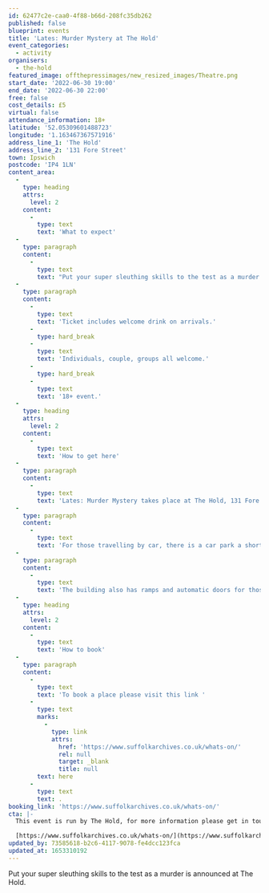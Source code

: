 ```yaml
---
id: 62477c2e-caa0-4f88-b66d-208fc35db262
published: false
blueprint: events
title: 'Lates: Murder Mystery at The Hold'
event_categories:
  - activity
organisers:
  - the-hold
featured_image: offthepressimages/new_resized_images/Theatre.png
start_date: '2022-06-30 19:00'
end_date: '2022-06-30 22:00'
free: false
cost_details: £5
virtual: false
attendance_information: 18+
latitude: '52.05309601488723'
longitude: '1.163467367571916'
address_line_1: 'The Hold'
address_line_2: '131 Fore Street'
town: Ipswich
postcode: 'IP4 1LN'
content_area:
  -
    type: heading
    attrs:
      level: 2
    content:
      -
        type: text
        text: 'What to expect'
  -
    type: paragraph
    content:
      -
        type: text
        text: "Put your super sleuthing skills to the test as a murder is announced at The Hold. Follow the evidence, question the witnesses and decide who you will accuse in this evening of lies, deception and murder!\_"
  -
    type: paragraph
    content:
      -
        type: text
        text: 'Ticket includes welcome drink on arrivals.'
      -
        type: hard_break
      -
        type: text
        text: 'Individuals, couple, groups all welcome.'
      -
        type: hard_break
      -
        type: text
        text: '18+ event.'
  -
    type: heading
    attrs:
      level: 2
    content:
      -
        type: text
        text: 'How to get here'
  -
    type: paragraph
    content:
      -
        type: text
        text: 'Lates: Murder Mystery takes place at The Hold, 131 Fore Street, Ipswich.'
  -
    type: paragraph
    content:
      -
        type: text
        text: 'For those travelling by car, there is a car park a short walk from the venue next to the student halls.'
  -
    type: paragraph
    content:
      -
        type: text
        text: 'The building also has ramps and automatic doors for those with accessibility needs.'
  -
    type: heading
    attrs:
      level: 2
    content:
      -
        type: text
        text: 'How to book'
  -
    type: paragraph
    content:
      -
        type: text
        text: 'To book a place please visit this link '
      -
        type: text
        marks:
          -
            type: link
            attrs:
              href: 'https://www.suffolkarchives.co.uk/whats-on/'
              rel: null
              target: _blank
              title: null
        text: here
      -
        type: text
        text: .
booking_link: 'https://www.suffolkarchives.co.uk/whats-on/'
cta: |-
  This event is run by The Hold, for more information please get in touch via:

  [https://www.suffolkarchives.co.uk/whats-on/](https://www.suffolkarchives.co.uk/whats-on/)
updated_by: 73585618-b2c6-4117-9078-fe4dcc123fca
updated_at: 1653310192
---
```

Put your super sleuthing skills to the test as a murder is announced at The Hold.
